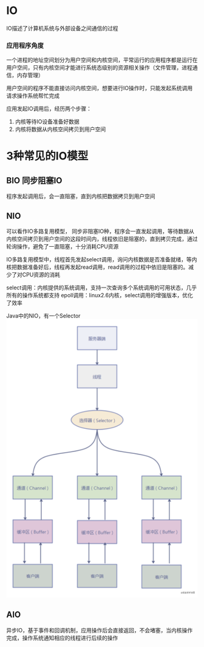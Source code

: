 # IO
IO描述了计算机系统与外部设备之间通信的过程

### 应用程序角度
一个进程的地址空间划分为用户空间和内核空间，平常运行的应用程序都是运行在用户空间，只有内核空间才能进行系统态级别的资源相关操作（文件管理，进程通信，内存管理）

用户空间的程序不能直接访问内核空间，想要进行IO操作时，只能发起系统调用请求操作系统帮忙完成

应用发起IO调用后，经历两个步骤：
1. 内核等待IO设备准备好数据
2. 内核将数据从内核空间拷贝到用户空间


# 3种常见的IO模型
## BIO 同步阻塞IO
程序发起调用后，会一直阻塞，直到内核把数据拷贝到用户空间

## NIO
可以看作IO多路复用模型，
同步非阻塞IO种，程序会一直发起调用，等待数据从内核空间拷贝到用户空间的这段时间内，线程依旧是阻塞的，直到拷贝完成，通过轮询操作，避免了一直阻塞，十分消耗CPU资源

IO多路复用模型中，线程首先发起select调用，询问内核数据是否准备就绪，等内核把数据准备好后，线程再发起read调用，read调用的过程中依旧是阻塞的。减少了对CPU资源的消耗

select调用：内核提供的系统调用，支持一次查询多个系统调用的可用状态，几乎所有的操作系统都支持
epoll调用：linux2.6内核，select调用的增强版本，优化了效率


Java中的NIO，有一个Selector
![输入图片说明](/imgs/2025-04-08/6un2xKfKQmErsjmw.png)

## AIO
异步IO，基于事件和回调机制，应用操作后会直接返回，不会堵塞，当内核操作完成，操作系统通知相应的线程进行后续的操作

<!--stackedit_data:
eyJoaXN0b3J5IjpbLTEyNTc2MDQ2NzMsMTczNTkxMDQ5OV19
-->